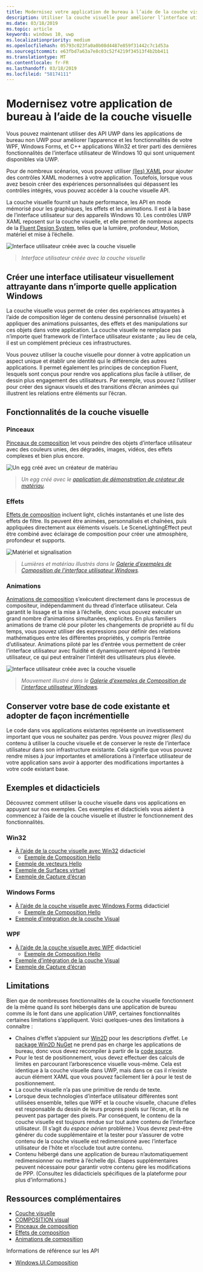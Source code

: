```yaml
---
title: Modernisez votre application de bureau à l’aide de la couche visuelle
description: Utiliser la couche visuelle pour améliorer l’interface utilisateur de votre application de bureau .NET ou Win32.
ms.date: 03/18/2019
ms.topic: article
keywords: windows 10, uwp
ms.localizationpriority: medium
ms.openlocfilehash: 05793c023fa0a0b08d4487e859f31442c7c1d53a
ms.sourcegitcommit: e63fbd7a63a7e8c03c52f4219f34513f4b2bb411
ms.translationtype: MT
ms.contentlocale: fr-FR
ms.lasthandoff: 03/18/2019
ms.locfileid: "58174111"
---
```

# <a name="modernize-your-desktop-app-using-the-visual-layer"></a>Modernisez votre application de bureau à l’aide de la couche visuelle

Vous pouvez maintenant utiliser des API UWP dans les applications de bureau non UWP pour améliorer l’apparence et les fonctionnalités de votre WPF, Windows Forms, et C++ applications Win32 et tirer parti des dernières fonctionnalités de l’interface utilisateur de Windows 10 qui sont uniquement disponibles via UWP.

Pour de nombreux scénarios, vous pouvez utiliser [(îles) XAML](../xaml-platform/xaml-host-controls.md) pour ajouter des contrôles XAML modernes à votre application. Toutefois, lorsque vous avez besoin créer des expériences personnalisées qui dépassent les contrôles intégrés, vous pouvez accéder à la couche visuelle API.

La couche visuelle fournit un haute performance, les API en mode mémorisé pour les graphiques, les effets et les animations. Il est à la base de l’interface utilisateur sur des appareils Windows 10. Les contrôles UWP XAML reposent sur la couche visuelle, et elle permet de nombreux aspects de la [Fluent Design System](../design/fluent-design-system/index.md), telles que la lumière, profondeur, Motion, matériel et mise à l’échelle.

![Interface utilisateur créée avec la couche visuelle](images/interop/pull-to-animate.gif)

> _Interface utilisateur créée avec la couche visuelle_

## <a name="create-a-visually-engaging-user-interface-in-any-windows-app"></a>Créer une interface utilisateur visuellement attrayante dans n’importe quelle application Windows

La couche visuelle vous permet de créer des expériences attrayantes à l’aide de composition léger de contenu dessiné personnalisé (visuels) et appliquer des animations puissantes, des effets et des manipulations sur ces objets dans votre application. La couche visuelle ne remplace pas n’importe quel framework de l’interface utilisateur existante ; au lieu de cela, il est un complément précieux ces infrastructures.

Vous pouvez utiliser la couche visuelle pour donner à votre application un aspect unique et établir une identité qui le différencie des autres applications. Il permet également les principes de conception Fluent, lesquels sont conçus pour rendre vos applications plus facile à utiliser, de dessin plus engagement des utilisateurs. Par exemple, vous pouvez l’utiliser pour créer des signaux visuels et des transitions d’écran animées qui illustrent les relations entre éléments sur l’écran.

## <a name="visual-layer-features"></a>Fonctionnalités de la couche visuelle

### <a name="brushes"></a>Pinceaux

[Pinceaux de composition](composition-brushes.md) let vous peindre des objets d’interface utilisateur avec des couleurs unies, des dégradés, images, vidéos, des effets complexes et bien plus encore.

![Un egg créé avec un créateur de matériau](images/interop/egg.gif)

> _Un egg créé avec le [application de démonstration de créateur de matériau](https://github.com/Microsoft/WindowsCompositionSamples/tree/master/Demos/MaterialCreator)._

### <a name="effects"></a>Effets

[Effets de composition](composition-effects.md) incluent light, clichés instantanés et une liste des effets de filtre. Ils peuvent être animées, personnalisés et chaînées, puis appliquées directement aux éléments visuels. Le SceneLightingEffect peut être combiné avec éclairage de composition pour créer une atmosphère, profondeur et supports.

![Matériel et signalisation](images/interop/light-interop.gif)

> _Lumières et matériau illustrés dans le [Galerie d’exemples de Composition de l’interface utilisateur Windows](https://github.com/Microsoft/WindowsCompositionSamples/tree/master/SampleGallery)._

### <a name="animations"></a>Animations

[Animations de composition](composition-animation.md) s’exécutent directement dans le processus de compositeur, indépendamment du thread d’interface utilisateur. Cela garantit le lissage et la mise à l’échelle, donc vous pouvez exécuter un grand nombre d’animations simultanées, explicites. En plus familiers animations de trame clé pour piloter les changements de propriété au fil du temps, vous pouvez utiliser des expressions pour définir des relations mathématiques entre les différentes propriétés, y compris l’entrée d’utilisateur. Animations piloté par les d’entrée vous permettent de créer l’interface utilisateur avec fluidité et dynamiquement répond à l’entrée utilisateur, ce qui peut entraîner l’intérêt des utilisateurs plus élevée.

![Interface utilisateur créée avec la couche visuelle](images/interop/swipe-scroller.gif)

> _Mouvement illustré dans le [Galerie d’exemples de Composition de l’interface utilisateur Windows](https://github.com/Microsoft/WindowsCompositionSamples/tree/master/SampleGallery)._

## <a name="keep-your-existing-codebase-and-adopt-incrementally"></a>Conserver votre base de code existante et adopter de façon incrémentielle

Le code dans vos applications existantes représente un investissement important que vous ne souhaitez pas perdre. Vous pouvez migrer _(îles)_ du contenu à utiliser la couche visuelle et de conserver le reste de l’interface utilisateur dans son infrastructure existante. Cela signifie que vous pouvez rendre mises à jour importantes et améliorations à l’interface utilisateur de votre application sans avoir à apporter des modifications importantes à votre code existant base.

## <a name="samples-and-tutorials"></a>Exemples et didacticiels

Découvrez comment utiliser la couche visuelle dans vos applications en appuyant sur nos exemples. Ces exemples et didacticiels vous aident à commencez à l’aide de la couche visuelle et illustrer le fonctionnement des fonctionnalités.

### <a name="win32"></a>Win32

- [À l’aide de la couche visuelle avec Win32](using-the-visual-layer-with-win32.md) didacticiel
  - [Exemple de Composition Hello](https://github.com/Microsoft/Windows.UI.Composition-Win32-Samples/tree/master/cpp/HelloComposition)
- [Exemple de vecteurs Hello](https://github.com/Microsoft/Windows.UI.Composition-Win32-Samples/tree/master/cpp/HelloVectors)
- [Exemple de Surfaces virtuel](https://github.com/Microsoft/Windows.UI.Composition-Win32-Samples/tree/master/cpp/VirtualSurfaces)
- [Exemple de Capture d’écran](https://github.com/Microsoft/Windows.UI.Composition-Win32-Samples/tree/master/cpp/ScreenCaptureforHWND)

### <a name="windows-forms"></a>Windows Forms

- [À l’aide de la couche visuelle avec Windows Forms](using-the-visual-layer-with-windows-forms.md) didacticiel
  - [Exemple de Composition Hello](https://github.com/Microsoft/Windows.UI.Composition-Win32-Samples/tree/master/dotnet/WinForms/HelloComposition)
- [Exemple d’intégration de la couche Visual](https://github.com/Microsoft/Windows.UI.Composition-Win32-Samples/tree/master/dotnet/WinForms/VisualLayerIntegration)

### <a name="wpf"></a>WPF

- [À l’aide de la couche visuelle avec WPF](using-the-visual-layer-with-wpf.md) didacticiel
  - [Exemple de Composition Hello](https://github.com/Microsoft/Windows.UI.Composition-Win32-Samples/tree/master/dotnet/WPF/HelloComposition)
- [Exemple d’intégration de la couche Visual](https://github.com/Microsoft/Windows.UI.Composition-Win32-Samples/tree/master/dotnet/WPF/VisualLayerIntegration)
- [Exemple de Capture d’écran](https://github.com/Microsoft/Windows.UI.Composition-Win32-Samples/tree/master/dotnet/WPF/ScreenCapture)

## <a name="limitations"></a>Limitations

Bien que de nombreuses fonctionnalités de la couche visuelle fonctionnent de la même quand ils sont hébergés dans une application de bureau comme ils le font dans une application UWP, certaines fonctionnalités certaines limitations s’appliquent. Voici quelques-unes des limitations à connaître :

- Chaînes d’effet s’appuient sur [Win2D](http://microsoft.github.io/Win2D/html/Introduction.htm) pour les descriptions d’effet. Le [package Win2D NuGet](https://www.nuget.org/packages/Win2D.uwp) ne prend pas en charge les applications de bureau, donc vous devez recompiler à partir de la [code source](https://github.com/Microsoft/Win2D).
- Pour le test de positionnement, vous devez effectuer des calculs de limites en parcourant l’arborescence visuelle vous-même. Cela est identique à la couche visuelle dans UWP, mais dans ce cas il n’existe aucun élément XAML que vous pouvez facilement lier à pour le test de positionnement.
- La couche visuelle n’a pas une primitive de rendu de texte.
- Lorsque deux technologies d’interface utilisateur différentes sont utilisées ensemble, telles que WPF et la couche visuelle, chacune d’elles est responsable du dessin de leurs propres pixels sur l’écran, et ils ne peuvent pas partager des pixels. Par conséquent, le contenu de la couche visuelle est toujours rendue sur tout autre contenu de l’interface utilisateur. (Il s’agit du _espace aérien_ problème.) Vous devrez peut-être générer du code supplémentaire et la tester pour s’assurer de votre contenu de la couche visuelle est redimensionné avec l’interface utilisateur de l’hôte et n’occlude tout autre contenu.
- Contenu hébergé dans une application de bureau n’automatiquement redimensionner ou mettre à l’échelle dpi. Étapes supplémentaires peuvent nécessaire pour garantir votre contenu gère les modifications de PPP. (Consultez les didacticiels spécifiques de la plateforme pour plus d’informations.)

## <a name="additional-resources"></a>Ressources complémentaires

- [Couche visuelle](visual-layer.md)
- [COMPOSITION visual](composition-visual-tree.md)
- [Pinceaux de composition](composition-brushes.md)
- [Effets de composition](composition-effects.md)
- [Animations de composition](composition-animation.md)

Informations de référence sur les API

- [Windows.UI.Composition](/uwp/api/Windows.UI.Composition)